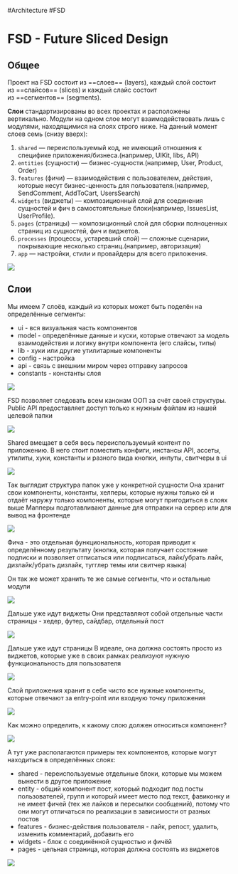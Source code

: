 #Architecture #FSD

# FSD - Future Sliced Design

## Общее

Проект на FSD состоит из ==слоев== (layers), каждый слой состоит из ==слайсов== (slices) и каждый слайс состоит из ==сегментов== (segments).

**Слои** стандартизированы во всех проектах и расположены вертикально. Модули на одном слое могут взаимодействовать лишь с модулями, находящимися на слоях строго ниже. На данный момент слоев семь (снизу вверх):

1. `shared` — переиспользуемый код, не имеющий отношения к специфике приложения/бизнеса.(например, UIKit, libs, API)
2. `entities` (сущности) — бизнес-сущности.(например, User, Product, Order)
3. `features` (фичи) — взаимодействия с пользователем, действия, которые несут бизнес-ценность для пользователя.(например, SendComment, AddToCart, UsersSearch)
4. `widgets` (виджеты) — композиционный слой для соединения сущностей и фич в самостоятельные блоки(например, IssuesList, UserProfile).
5. `pages` (страницы) — композиционный слой для сборки полноценных страниц из сущностей, фич и виджетов.
6. `processes` (процессы, устаревший слой) — сложные сценарии, покрывающие несколько страниц.(например, авторизация)
7. `app` — настройки, стили и провайдеры для всего приложения.

![](_png/f5fe1cdff167a3fce7ede416ab165a35.png)

## Слои

Мы имеем 7 слоёв, каждый из которых может быть поделён на определённые сегменты:
- ui - вся визуальная часть компонентов
- model - определённые данные и куски, которые отвечают за модель взаимодействия и логику внутри компонента (его слайсы, типы)
- lib - хуки или другие утилитарные компоненты
- config - настройка 
- api - связь с внешним миром через отправку запросов
- constants - константы слоя

![](_png/ebed61b9ec0c98bf662653048b1a1210.png)

FSD позволяет следовать всем канонам ООП за счёт своей структуры. 
Public API предоставляет доступ только к нужным файлам из нашей целевой папки

![](_png/fcff5795fae57246db44193611de41ec.png)

Shared вмещает в себя весь переиспользуемый контент по приложению. В него стоит поместить конфиги, инстансы API, ассеты, утилиты, хуки, константы и разного вида кнопки, инпуты, свитчеры в ui

![](_png/2088fec3464b3d31e844b4e3cfee9de1.png)

Так выглядит структура папок уже у конкретной сущности 
Она хранит свои компоненты, константы, хелперы, которые нужны только ей и отдаёт наружу только компоненты, которые могут пригодиться в слоях выше
Мапперы подготавливают данные для отправки на сервер или для вывод на фронтенде

![](_png/a915f51a7002a6df44c0f65c44ab9886.png)

Фича - это отдельная функциональность, которая приводит к определённому результату (кнопка, которая получает состояние подписки и позволяет отписаться или подписаться, лайк/убрать лайк, дизлайк/убрать дизлайк, тугглер темы или свитчер языка) 

Он так же может хранить те же самые сегменты, что и остальные модули

![](_png/cbc8276b3c58523df3ee0f91f7df4386.png)

Дальше уже идут виджеты
Они представляют собой отдельные части страницы - хедер, футер, сайдбар, отдельный пост

![](_png/d15490886c055b3f6f2cfe559874e802.png)

Дальше уже идут страницы
В идеале, она должна состоять просто из виджетов, которые уже в своих рамках реализуют нужную функциональность для пользователя

![](_png/ccb5ac5dacfd1a0d029522f9899a61a7.png)

Слой приложения хранит в себе чисто все нужные компоненты, которые отвечают за entry-point или входную точку приложения

![](_png/120e5cdf9c90ff37dd7d977e268a1078.png)

Как можно определить, к какому слою должен относиться компонент?

![](_png/bc621c3b33b7751abf0904df9575e6be.png)

А тут уже располагаются примеры тех компонентов, которые могут находиться в определённых слоях:
- shared - переиспользуемые отдельные блоки, которые мы можем вынести в другое приложение
- entity - общий компонент пост, который подходит под посты пользователей, групп и который имеет место под текст, фавиконку и не имеет фичей (тех же лайков и пересылки сообщений), потому что они могут отличаться по реализации в зависимости от разных постов
- features - бизнес-действия пользователя - лайк, репост, удалить, изменить комментарий, добавить его
- widgets - блок с соединённой сущностью и фичёй
- pages - цельная страница, которая должна состоять из виджетов

![](_png/e0175e2e7975badb209fb7ea461d7c4c.png)








